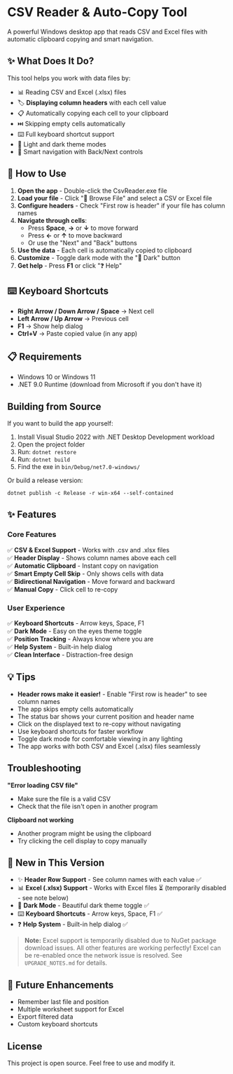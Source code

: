 # CSV Reader & Auto-Copy Tool

A powerful Windows desktop app that reads CSV and Excel files with automatic clipboard copying and smart navigation.

## ✨ What Does It Do?

This tool helps you work with data files by:
- 📊 Reading CSV and Excel (.xlsx) files
- 🏷️ **Displaying column headers** with each cell value
- 📋 Automatically copying each cell to your clipboard
- ⏭️ Skipping empty cells automatically
- ⌨️ Full keyboard shortcut support
- 🎨 Light and dark theme modes
- 🔄 Smart navigation with Back/Next controls

## 🚀 How to Use

1. **Open the app** - Double-click the CsvReader.exe file
2. **Load your file** - Click "📁 Browse File" and select a CSV or Excel file
3. **Configure headers** - Check "First row is header" if your file has column names
4. **Navigate through cells**:
   - Press **Space**, **→** or **↓** to move forward
   - Press **←** or **↑** to move backward
   - Or use the "Next" and "Back" buttons
5. **Use the data** - Each cell is automatically copied to clipboard
6. **Customize** - Toggle dark mode with the "🌙 Dark" button
7. **Get help** - Press **F1** or click "❓ Help"

## ⌨️ Keyboard Shortcuts

- **Right Arrow / Down Arrow / Space** → Next cell
- **Left Arrow / Up Arrow** → Previous cell
- **F1** → Show help dialog
- **Ctrl+V** → Paste copied value (in any app)

## 📋 Requirements

- Windows 10 or Windows 11
- .NET 9.0 Runtime (download from Microsoft if you don't have it)

## Building from Source

If you want to build the app yourself:

1. Install Visual Studio 2022 with .NET Desktop Development workload
2. Open the project folder
3. Run: `dotnet restore`
4. Run: `dotnet build`
5. Find the exe in `bin/Debug/net7.0-windows/`

Or build a release version:
```
dotnet publish -c Release -r win-x64 --self-contained
```

## ✨ Features

### Core Features
✅ **CSV & Excel Support** - Works with .csv and .xlsx files  
✅ **Header Display** - Shows column names above each cell  
✅ **Automatic Clipboard** - Instant copy on navigation  
✅ **Smart Empty Cell Skip** - Only shows cells with data  
✅ **Bidirectional Navigation** - Move forward and backward  
✅ **Manual Copy** - Click cell to re-copy  

### User Experience
✅ **Keyboard Shortcuts** - Arrow keys, Space, F1  
✅ **Dark Mode** - Easy on the eyes theme toggle  
✅ **Position Tracking** - Always know where you are  
✅ **Help System** - Built-in help dialog  
✅ **Clean Interface** - Distraction-free design  

## 💡 Tips

- **Header rows make it easier!** - Enable "First row is header" to see column names
- The app skips empty cells automatically
- The status bar shows your current position and header name
- Click on the displayed text to re-copy without navigating
- Use keyboard shortcuts for faster workflow
- Toggle dark mode for comfortable viewing in any lighting
- The app works with both CSV and Excel (.xlsx) files seamlessly

## Troubleshooting

**"Error loading CSV file"**  
- Make sure the file is a valid CSV
- Check that the file isn't open in another program

**Clipboard not working**  
- Another program might be using the clipboard
- Try clicking the cell display to copy manually

## 🎯 New in This Version

- ✨ **Header Row Support** - See column names with each value ✅
- 📊 **Excel (.xlsx) Support** - Works with Excel files ⏳ (temporarily disabled - see note below)
- 🎨 **Dark Mode** - Beautiful dark theme toggle ✅
- ⌨️ **Keyboard Shortcuts** - Arrow keys, Space, F1 ✅
- ❓ **Help System** - Built-in help dialog ✅

> **Note:** Excel support is temporarily disabled due to NuGet package download issues. All other features are working perfectly! Excel can be re-enabled once the network issue is resolved. See `UPGRADE_NOTES.md` for details.

## 🔮 Future Enhancements

- Remember last file and position
- Multiple worksheet support for Excel
- Export filtered data
- Custom keyboard shortcuts

## License

This project is open source. Feel free to use and modify it.
